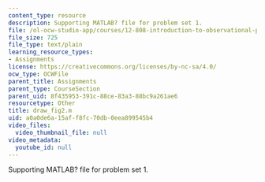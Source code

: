 ```yaml
---
content_type: resource
description: Supporting MATLAB? file for problem set 1.
file: /ol-ocw-studio-app/courses/12-808-introduction-to-observational-physical-oceanography-fall-2004/a0a0de6a15aff8fc70db0eea899545b4_draw_fig2.m
file_size: 725
file_type: text/plain
learning_resource_types:
- Assignments
license: https://creativecommons.org/licenses/by-nc-sa/4.0/
ocw_type: OCWFile
parent_title: Assignments
parent_type: CourseSection
parent_uid: 8f435953-391c-88ce-83a3-88bc9a261ae6
resourcetype: Other
title: draw_fig2.m
uid: a0a0de6a-15af-f8fc-70db-0eea899545b4
video_files:
  video_thumbnail_file: null
video_metadata:
  youtube_id: null
---
```

Supporting MATLAB? file for problem set 1.